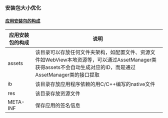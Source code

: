 ### 安装包大小优化
#### [应用安装包的构成]()

|应用安装包的构成|说明|
|------|------|
|assets|该目录可以存放任何文件夹架构，如配置文件、资源文件如WebView本地资源等，可以通过AssetManager类获得assets不会自动生成对应的ID，而是通过AssetManager类的接口提取|
|ib|该目录存放应用程序依赖的用C/C++编写的native文件|
|res|该目录存放资源文件|
|META-INF|保存应用的签名信息|

